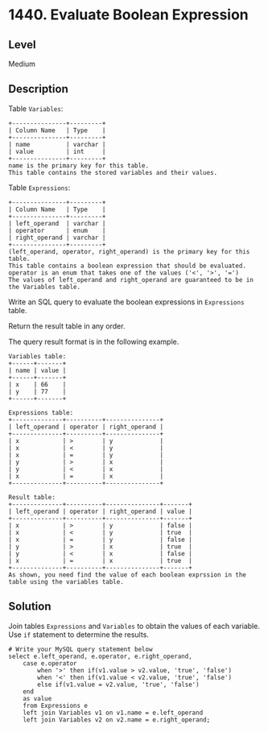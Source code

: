 # 1440. Evaluate Boolean Expression
## Level
Medium

## Description
Table `Variables`:
```
+---------------+---------+
| Column Name   | Type    |
+---------------+---------+
| name          | varchar |
| value         | int     |
+---------------+---------+
name is the primary key for this table.
This table contains the stored variables and their values.
```

Table `Expressions`:
```
+---------------+---------+
| Column Name   | Type    |
+---------------+---------+
| left_operand  | varchar |
| operator      | enum    |
| right_operand | varchar |
+---------------+---------+
(left_operand, operator, right_operand) is the primary key for this table.
This table contains a boolean expression that should be evaluated.
operator is an enum that takes one of the values ('<', '>', '=')
The values of left_operand and right_operand are guaranteed to be in the Variables table.
```

Write an SQL query to evaluate the boolean expressions in `Expressions` table.

Return the result table in any order.

The query result format is in the following example.
```
Variables table:
+------+-------+
| name | value |
+------+-------+
| x    | 66    |
| y    | 77    |
+------+-------+

Expressions table:
+--------------+----------+---------------+
| left_operand | operator | right_operand |
+--------------+----------+---------------+
| x            | >        | y             |
| x            | <        | y             |
| x            | =        | y             |
| y            | >        | x             |
| y            | <        | x             |
| x            | =        | x             |
+--------------+----------+---------------+

Result table:
+--------------+----------+---------------+-------+
| left_operand | operator | right_operand | value |
+--------------+----------+---------------+-------+
| x            | >        | y             | false |
| x            | <        | y             | true  |
| x            | =        | y             | false |
| y            | >        | x             | true  |
| y            | <        | x             | false |
| x            | =        | x             | true  |
+--------------+----------+---------------+-------+
As shown, you need find the value of each boolean exprssion in the table using the variables table.
```

## Solution
Join tables `Expressions` and `Variables` to obtain the values of each variable. Use `if` statement to determine the results.
```
# Write your MySQL query statement below
select e.left_operand, e.operator, e.right_operand,
    case e.operator
        when '>' then if(v1.value > v2.value, 'true', 'false')
        when '<' then if(v1.value < v2.value, 'true', 'false')
        else if(v1.value = v2.value, 'true', 'false')
    end
    as value
    from Expressions e
    left join Variables v1 on v1.name = e.left_operand 
    left join Variables v2 on v2.name = e.right_operand;
```
